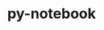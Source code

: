 ---
title: "py-notebook"
layout: cache
categories: [package, v0.19]
meta: {"versions": ["6.4.12"], "compilers": ["gcc@=11.1.0", "gcc@=7.5.0", "oneapi@=2022.1.0"], "oss": ["ubuntu18.04", "ubuntu20.04"], "platforms": ["linux"], "targets": ["x86_64"], "stacks": ["data-vis-sdk", "e4s", "e4s-oneapi"], "num_specs": 4, "num_specs_by_stack": {"data-vis-sdk": 1, "e4s": 2, "e4s-oneapi": 1}}
spec_details: [{"hash": "homxrupk4nbhxdpgeljweupwoqws5t53", "compiler": "gcc@=7.5.0", "versions": ["6.4.12"], "os": "ubuntu18.04", "platform": "linux", "target": "x86_64", "variants": ["build_system=python_pip"], "stacks": ["data-vis-sdk"], "size": "-", "tarball": "https://binaries.spack.io/releases/v0.19/build_cache/linux-ubuntu18.04-x86_64/gcc-7.5.0/py-notebook-6.4.12/linux-ubuntu18.04-x86_64-gcc-7.5.0-py-notebook-6.4.12-homxrupk4nbhxdpgeljweupwoqws5t53.spack"}, {"hash": "wn3yyiefa5pai6pamhm7s3qdfjuhtxsl", "compiler": "gcc@=11.1.0", "versions": ["6.4.12"], "os": "ubuntu20.04", "platform": "linux", "target": "x86_64", "variants": ["build_system=python_pip"], "stacks": ["e4s"], "size": "-", "tarball": "https://binaries.spack.io/releases/v0.19/build_cache/linux-ubuntu20.04-x86_64/gcc-11.1.0/py-notebook-6.4.12/linux-ubuntu20.04-x86_64-gcc-11.1.0-py-notebook-6.4.12-wn3yyiefa5pai6pamhm7s3qdfjuhtxsl.spack"}, {"hash": "elnqewlpp7jo7s2ojoc3sqt4jilgneel", "compiler": "gcc@=11.1.0", "versions": ["6.4.12"], "os": "ubuntu20.04", "platform": "linux", "target": "x86_64", "variants": ["build_system=python_pip"], "stacks": ["e4s"], "size": "-", "tarball": "https://binaries.spack.io/releases/v0.19/build_cache/linux-ubuntu20.04-x86_64/gcc-11.1.0/py-notebook-6.4.12/linux-ubuntu20.04-x86_64-gcc-11.1.0-py-notebook-6.4.12-elnqewlpp7jo7s2ojoc3sqt4jilgneel.spack"}, {"hash": "zexcgpunz4tqkugwclrzk3rfcw6sxkt2", "compiler": "oneapi@=2022.1.0", "versions": ["6.4.12"], "os": "ubuntu20.04", "platform": "linux", "target": "x86_64", "variants": ["build_system=python_pip"], "stacks": ["e4s-oneapi"], "size": "-", "tarball": "https://binaries.spack.io/releases/v0.19/build_cache/linux-ubuntu20.04-x86_64/oneapi-2022.1.0/py-notebook-6.4.12/linux-ubuntu20.04-x86_64-oneapi-2022.1.0-py-notebook-6.4.12-zexcgpunz4tqkugwclrzk3rfcw6sxkt2.spack"}]
---